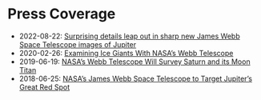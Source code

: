 # Press Coverage

* 2022-08-22: [Surprising details leap out in sharp new James Webb Space Telescope images of Jupiter](press/2022-08-22_NIRCAM.md)
* 2020-02-26: [Examining Ice Giants With NASA’s Webb Telescope
](press/2020-02-26-IceGiantsJWST.md)
* 2019-06-19: [NASA’s Webb Telescope Will Survey Saturn and its Moon Titan
](press/2019-06-19_SaturnJWST.md)
* 2018-06-25: [NASA’s James Webb Space Telescope to Target Jupiter’s Great Red Spot
](press/2018-06-25_JupiterMIRI.md)
